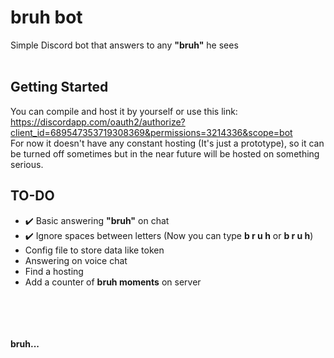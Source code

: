 # bruh bot
Simple Discord bot that answers to any **"bruh"** he sees</br></br>

## Getting Started
You can compile and host it by yourself or use this link:
https://discordapp.com/oauth2/authorize?client_id=689547353719308369&permissions=3214336&scope=bot </br>
For now it doesn't have any constant hosting (It's just a prototype), so it can be turned off sometimes but in the near future will be hosted on something serious.

## TO-DO
* :heavy_check_mark: Basic answering **"bruh"** on chat
* :heavy_check_mark: Ignore spaces between letters (Now you can type **b r u h** or **b r    u  h**)
* Config file to store data like token
* Answering on voice chat
* Find a hosting
* Add a counter of **bruh moments** on server

</br> </br> </br> </br>
**bruh...**
